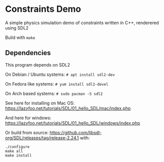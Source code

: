 # Constraints Demo

A simple physics simulation demo of constraints written in C++, renderered using SDL2

Build with ` make `

## Dependencies

This program depends on SDL2

On Debian / Ubuntu systems: `# apt install sdl2-dev` 

On Fedora like systems: `# yum install sdl2-devel`

On Arch based systems: `# sudo pacman -S sdl2`

See here for installing on Mac OS: https://lazyfoo.net/tutorials/SDL/01_hello_SDL/mac/index.php

And here for windows: https://lazyfoo.net/tutorials/SDL/01_hello_SDL/windows/index.php

Or build from source: https://github.com/libsdl-org/SDL/releases/tag/release-2.24.1 with:

```
./configure
make all
make install
```
